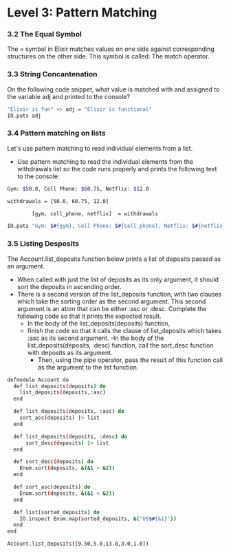 
# Level 3: Pattern Matching

### 3.2 The Equal Symbol
The = symbol in Elixir matches values on one side against corresponding structures on the other side. This symbol is called:
The match operator.


### 3.3 String Concantenation
On the following code snippet, what value is matched with and assigned to the variable adj and printed to the console?
```sh
"Elixir is fun" <> adj = "Elixir is functional"
IO.puts adj
```


### 3.4 Pattern matching on lists
Let's use pattern matching to read individual elements from a list.
- Use pattern matching to read the individual elements from the withdrawals list so the code runs properly and prints the following text to the console:
```sh
Gym: $50.0, Cell Phone: $60.75, Netflix: $12.0

withdrawals = [50.0, 60.75, 12.0]

        [gym, cell_phone, netflix]  = withdrawals

IO.puts "Gym: $#{gym}, Cell Phone: $#{cell_phone}, Netflix: $#{netflix}"
```

### 3.5 Listing Desposits

The Account.list_deposits function below prints a list of deposits passed as an argument. 
- When called with just the list of deposits as its only argument, it should sort the deposits in ascending order. 
- There is a second version of the list_deposits function, with two clauses which take the sorting order as the second argument. This second argument is an atom that can be either :asc or :desc. 
Complete the following code so that it prints the expected result.
  - In the body of the list_deposits(deposits) function, 
  - finish the code so that it calls the clause of list_deposits which takes :asc as its second argument.
-In the body of the list_deposits(deposits, :desc) function, call the sort_desc function with deposits as its argument.
    -  Then, using the pipe operator, pass the result of this function call as the argument to the list function.

```sh
defmodule Account do
  def list_deposits(deposits) do
    list_deposits(deposits,:asc)
  end

  def list_deposits(deposits, :asc) do
    sort_asc(deposits) |> list
  end

  def list_deposits(deposits, :desc) do
      sort_desc(deposits) |> list
  end

  def sort_desc(deposits) do
    Enum.sort(deposits, &(&1 > &2))
  end

  def sort_asc(deposits) do
    Enum.sort(deposits, &(&1 < &2))
  end

  def list(sorted_deposits) do
    IO.inspect Enum.map(sorted_deposits, &("US$#{&1}"))
  end
end

Account.list_deposits([9.50,5.0,13.0,3.0,1.0])
```
